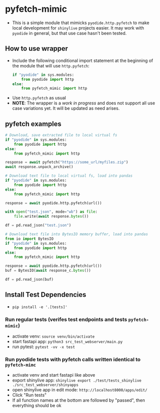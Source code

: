 # pyfetch-mimic
- This is a simple module that mimicks `pyodide.http.pyfetch` to make local development for `shinylive` projects easier. It may work with `pyodide` in general, but that use case hasn't been tested.

## How to use wrapper
- Include the following conditional import statement at the beginning of the module that will use `http.pyfetch`:
    ```python
    if "pyodide" in sys.modules:
        from pyodide import http
    else:
        from pyfetch_mimic import http
    ```
- Use `http.pyfetch` as usual
- **NOTE**: The wrapper is a *work in progress* and does not support all use case variations yet. It will be updated as need arises.

## pyfetch examples

```python
# Download, save extracted file to local virtual fs
if "pyodide" in sys.modules:
    from pyodide import http
else:
    from pyfetch_mimic import http

response = await pyfetch("https://some_url/myfiles.zip")
await response.unpack_archive()
```

```python
# Download text file to local virtual fs, load into pandas
if "pyodide" in sys.modules:
    from pyodide import http
else:
    from pyfetch_mimic import http

response = await pyodide.http.pyfetch(url())

with open("test.json", mode="wb") as file:
    file.write(await response.bytes())

df = pd.read_json("test.json")
```

```python
# Download text file into BytesIO memory buffer, load into pandas
from io import BytesIO
if "pyodide" in sys.modules:
    from pyodide import http
else:
    from pyfetch_mimic import http

response = await pyodide.http.pyfetch(url())
buf = BytesIO(await response_c.bytes())

df = pd.read_json(buf)
```

## Install Test Dependencies
- `pip install -e '.[tests]'`

### Run regular tests (verifes test endpoints and tests `pyfetch-mimic`)
- activate venv: `source venv/bin/activate`
- start fastapi app: `python3 src_test_webserver/main.py`
- run pytest: `pytest -vv -x test`

### Run pyodide tests with pyfetch calls written identical to `pyfetch-mimc`
- activate venv and start fastapi like above
- export shinylive app: `shinylive export ./test/tests_shinylive ./src_test_webserver/shinyapps`
- open shinylive app in edit mode: `http://localhost8000/apps/edit/`
- Click "Run tests"
- If all function names at the bottom are followed by "passed", then everything should be ok